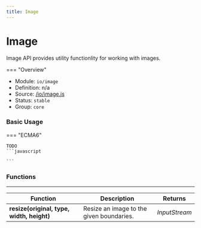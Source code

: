 ```yaml
---
title: Image
---
```


Image
===

Image API provides utility functionlity for working with images.

=== "Overview"
- Module: `io/image`
- Definition: n/a
- Source: [/io/image.js](https://github.com/eclipse/dirigible/blob/master/components/api-io/src/main/resources/META-INF/dirigible/io/image.js)
- Status: `stable`
- Group: `core`


### Basic Usage

=== "ECMA6"
    
    TODO
    ```javascript

    ```

### Functions

---

Function     | Description | Returns
------------ | ----------- | --------
**resize(original, type, width, height)**   | Resize an image to the given boundaries.  | *InputStream*

